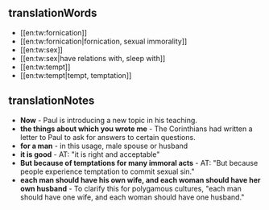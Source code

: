 ## translationWords

* [[en:tw:fornication]]
* [[en:tw:fornication|fornication, sexual immorality]]
* [[en:tw:sex]]
* [[en:tw:sex|have relations with, sleep with]]
* [[en:tw:tempt]]
* [[en:tw:tempt|tempt, temptation]]

## translationNotes

* **Now** - Paul is introducing a new topic in his teaching.
* **the things about which you wrote me** - The Corinthians had written a letter to Paul to ask for answers to certain questions.
* **for a man** - in this usage, male spouse or husband
* **it is good** - AT: "it is right and acceptable"
* **But because of temptations for many immoral acts** - AT: "But because people experience temptation to commit sexual sin."
* **each man should have his own wife, and each woman should have her own husband** - To clarify this for polygamous cultures, "each man should have one wife, and each woman should have one husband."
